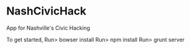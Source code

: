 NashCivicHack
=============

App for Nashville's Civic Hacking

To get started, 
	Run> bowser install
	Run> npm install
	Run> grunt server
